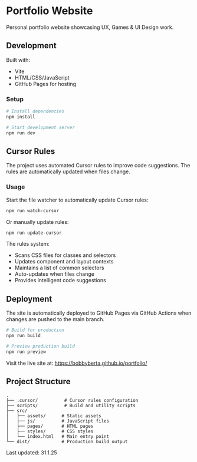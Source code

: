 # Portfolio Website

Personal portfolio website showcasing UX, Games & UI Design work.

## Development

Built with:
- Vite
- HTML/CSS/JavaScript
- GitHub Pages for hosting

### Setup

```bash
# Install dependencies
npm install

# Start development server
npm run dev
```

## Cursor Rules

The project uses automated Cursor rules to improve code suggestions. The rules are automatically updated when files change.

### Usage

Start the file watcher to automatically update Cursor rules:
```bash
npm run watch-cursor
```

Or manually update rules:
```bash
npm run update-cursor
```

The rules system:
- Scans CSS files for classes and selectors
- Updates component and layout contexts
- Maintains a list of common selectors
- Auto-updates when files change
- Provides intelligent code suggestions

## Deployment

The site is automatically deployed to GitHub Pages via GitHub Actions when changes are pushed to the main branch.

```bash
# Build for production
npm run build

# Preview production build
npm run preview
```

Visit the live site at: https://bobbyberta.github.io/portfolio/

## Project Structure

```
.
├── .cursor/          # Cursor rules configuration
├── scripts/          # Build and utility scripts
├── src/
│   ├── assets/      # Static assets
│   ├── js/          # JavaScript files
│   ├── pages/       # HTML pages
│   ├── styles/      # CSS styles
│   └── index.html   # Main entry point
└── dist/            # Production build output
```

Last updated: 31.1.25
